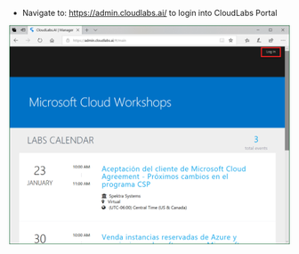 
* Navigate to: https://admin.cloudlabs.ai/ to login into CloudLabs Portal

![](images/imagelogin1.png)



